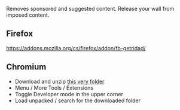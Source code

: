 Removes sponsored and suggested content. Release your wall from imposed content.

## Firefox
https://addons.mozilla.org/cs/firefox/addon/fb-getridad/

## Chromium

* Download and unzip [this very folder](https://github.com/e3rd/fb-getridad/archive/refs/heads/master.zip)
* Menu / More Tools / Extensions
* Toggle Developer mode in the upper corner
* Load unpacked / search for the downloaded folder
